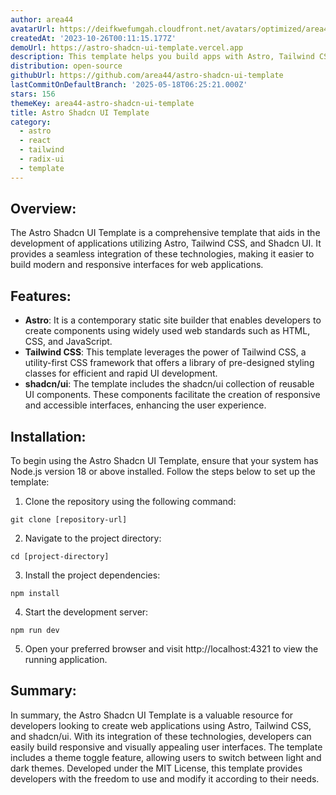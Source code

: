 ```yaml
---
author: area44
avatarUrl: https://deifkwefumgah.cloudfront.net/avatars/optimized/area44-astro-shadcn-ui-template-avatar-128.webp
createdAt: '2023-10-26T00:11:15.177Z'
demoUrl: https://astro-shadcn-ui-template.vercel.app
description: This template helps you build apps with Astro, Tailwind CSS, and  Shadcn UI.
distribution: open-source
githubUrl: https://github.com/area44/astro-shadcn-ui-template
lastCommitOnDefaultBranch: '2025-05-18T06:25:21.000Z'
stars: 156
themeKey: area44-astro-shadcn-ui-template
title: Astro Shadcn UI Template
category:
  - astro
  - react
  - tailwind
  - radix-ui
  - template
---
```

## Overview:
The Astro Shadcn UI Template is a comprehensive template that aids in the development of applications utilizing Astro, Tailwind CSS, and Shadcn UI. It provides a seamless integration of these technologies, making it easier to build modern and responsive interfaces for web applications.

## Features:
- **Astro**: It is a contemporary static site builder that enables developers to create components using widely used web standards such as HTML, CSS, and JavaScript.
- **Tailwind CSS**: This template leverages the power of Tailwind CSS, a utility-first CSS framework that offers a library of pre-designed styling classes for efficient and rapid UI development.
- **shadcn/ui**: The template includes the shadcn/ui collection of reusable UI components. These components facilitate the creation of responsive and accessible interfaces, enhancing the user experience.

## Installation:
To begin using the Astro Shadcn UI Template, ensure that your system has Node.js version 18 or above installed. Follow the steps below to set up the template:

1. Clone the repository using the following command:
```
git clone [repository-url]
```

2. Navigate to the project directory:
```
cd [project-directory]
```

3. Install the project dependencies:
```
npm install
```

4. Start the development server:
```
npm run dev
```

5. Open your preferred browser and visit http://localhost:4321 to view the running application.

## Summary:
In summary, the Astro Shadcn UI Template is a valuable resource for developers looking to create web applications using Astro, Tailwind CSS, and shadcn/ui. With its integration of these technologies, developers can easily build responsive and visually appealing user interfaces. The template includes a theme toggle feature, allowing users to switch between light and dark themes. Developed under the MIT License, this template provides developers with the freedom to use and modify it according to their needs.
